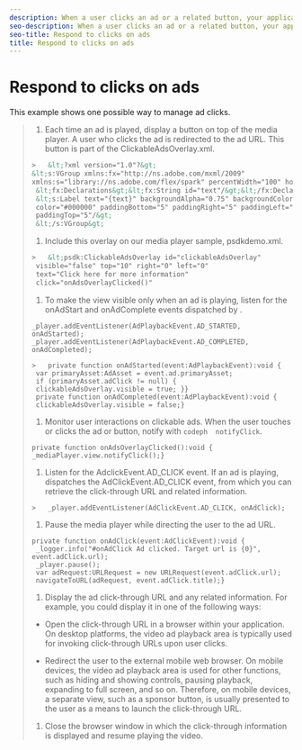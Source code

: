 ```yaml
---
description: When a user clicks an ad or a related button, your application is responsible for responding. provides you with information about the destination URL. WRITER: Need to figure out how to merge this file with the generic respond-to-ad-clicks file.
seo-description: When a user clicks an ad or a related button, your application is responsible for responding. provides you with information about the destination URL. WRITER: Need to figure out how to merge this file with the generic respond-to-ad-clicks file.
seo-title: Respond to clicks on ads
title: Respond to clicks on ads
---
```


# Respond to clicks on ads

This example shows one possible way to manage ad clicks.

>1. Each time an ad is played, display a button on top of the media player. A user who clicks the ad is redirected to the ad URL. This button is part of the ClickableAdsOverlay.xml.
>   ```xml
>   >   &lt;?xml version="1.0"?&gt; 
>   &lt;s:VGroup xmlns:fx="http://ns.adobe.com/mxml/2009" 
>   xmlns:s="library://ns.adobe.com/flex/spark" percentWidth="100" horizontalAlign="center"&gt; 
>    &lt;fx:Declarations&gt;&lt;fx:String id="text"/&gt;&lt;/fx:Declarations&gt; 
>    &lt;s:Label text="{text}" backgroundAlpha="0.75" backgroundColor="#DEDEDE" 
>    color="#000000" paddingBottom="5" paddingRight="5" paddingLeft="5" 
>    paddingTop="5"/&gt; 
>    &lt;/s:VGroup&gt;
>   ```
>   
>   
>1. Include this overlay on our media player sample, psdkdemo.xml.
>   
>   ```xml
>   >   &lt;psdk:ClickableAdsOverlay id="clickableAdsOverlay" 
>    visible="false" top="10" right="0" left="0" 
>    text="Click here for more information" 
>    click="onAdsOverlayClicked()"
>   ```
>   
>   
>   
>1. To make the view visible only when an ad is playing, listen for the onAdStart and onAdComplete events dispatched by .
>   
>   ```
>   _player.addEventListener(AdPlaybackEvent.AD_STARTED, onAdStarted); 
>   _player.addEventListener(AdPlaybackEvent.AD_COMPLETED, onAdCompleted); 
>   
>   ```
>   
>   
>   ```
>   >   private function onAdStarted(event:AdPlaybackEvent):void { 
>    var primaryAsset:AdAsset = event.ad.primaryAsset; 
>    if (primaryAsset.adClick != null) { 
>    clickableAdsOverlay.visible = true; }} 
>    private function onAdCompleted(event:AdPlaybackEvent):void { 
>    clickableAdsOverlay.visible = false;}
>   ```
>   
>   
>   
>1. Monitor user interactions on clickable ads. When the user touches or clicks the ad or button, notify  with `codeph  notifyClick`.
>   
>   ```
>   private function onAdsOverlayClicked():void { 
>   _mediaPlayer.view.notifyClick();}
>   ```
>   
>   
>   
>1. Listen for the AdclickEvent.AD_CLICK event.
>   If an ad is playing,  dispatches the AdClickEvent.AD_CLICK event, from which you can retrieve the click-through URL and related information.
>   
>   
>   
>   ```
>   >   _player.addEventListener(AdClickEvent.AD_CLICK, onAdClick);
>   ```
>   
>   
>   
>1. Pause the media player while directing the user to the ad URL.
>   
>   ```
>   private function onAdClick(event:AdClickEvent):void { 
>    _logger.info("#onAdClick Ad clicked. Target url is {0}", event.adClick.url); 
>    _player.pause(); 
>    var adRequest:URLRequest = new URLRequest(event.adClick.url); 
>    navigateToURL(adRequest, event.adClick.title);}
>   ```
>   
>   
>   
>1. Display the ad click-through URL and any related information.
>   For example, you could display it in one of the following ways:
>* Open the click-through URL in a browser within your application.
>  On desktop platforms, the video ad playback area is typically used for invoking click-through URLs upon user clicks.
>  
>  
>* Redirect the user to the external mobile web browser.
>  On mobile devices, the video ad playback area is used for other functions, such as hiding and showing controls, pausing playback, expanding to full screen, and so on. Therefore, on mobile devices, a separate view, such as a sponsor button, is usually presented to the user as a means to launch the click-through URL.
>  
>  
>   
>   
>1. Close the browser window in which the click-through information is displayed and resume playing the video.
>   
>   
